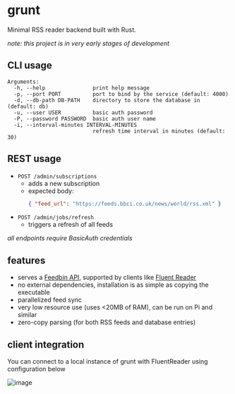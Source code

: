 # grunt
Minimal RSS reader backend built with Rust.

*note: this project is in very early stages of development*

## CLI usage
```
Arguments:
  -h, --help               print help message
  -p, --port PORT          port to bind by the service (default: 4000)
  -d, --db-path DB-PATH    directory to store the database in (default: db)
  -u, --user USER          basic auth password
  -P, --password PASSWORD  basic auth user name
  -i, --interval-minutes INTERVAL-MINUTES
                           refresh time interval in minutes (default: 30)
```
## REST usage
- `POST /admin/subscriptions`
  - adds a new subscription
  - expected body:
    ```json
    { "feed_url": "https://feeds.bbci.co.uk/news/world/rss.xml" }
    ```
- `POST /admin/jobs/refresh`
  - triggers a refresh of all feeds

*all endpoints require BasicAuth credentials*

## features
- serves a [Feedbin API](https://github.com/feedbin/feedbin-api), supported by clients like [Fluent Reader](https://github.com/yang991178/fluent-reader)
- no external dependencies, installation is as simple as copying the executable
- parallelized feed sync
- very low resource use (uses <20MB of RAM), can be run on Pi and similar
- zero-copy parsing (for both RSS feeds and database entries)

## client integration
You can connect to a local instance of grunt with FluentReader using configuration below

![image](https://user-images.githubusercontent.com/11986158/166170369-b7bc881d-6b7b-47b9-bc50-9968e5c46ef5.png)
